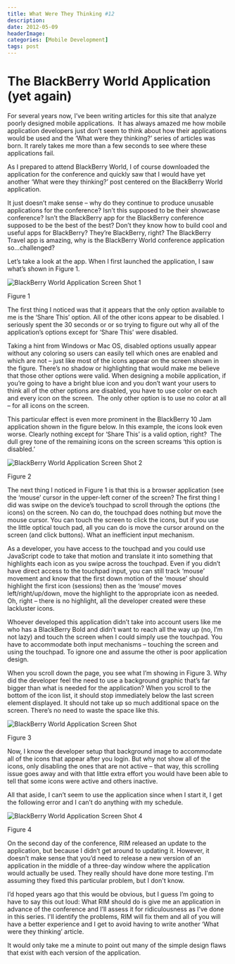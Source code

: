 ```yaml
---
title: What Were They Thinking #12
description: 
date: 2012-05-09
headerImage: 
categories: [Mobile Development]
tags: post
---
```


The BlackBerry World Application (yet again)
============================================

For several years now, I’ve been writing articles for this site that analyze poorly designed mobile applications.  It has always amazed me how mobile application developers just don’t seem to think about how their applications would be used and the ‘What were they thinking?’ series of articles was born. It rarely takes me more than a few seconds to see where these applications fail.

As I prepared to attend BlackBerry World, I of course downloaded the application for the conference and quickly saw that I would have yet another ‘What were they thinking?’ post centered on the BlackBerry World application. 

It just doesn’t make sense – why do they continue to produce unusable applications for the conference? Isn’t this supposed to be their showcase conference? Isn’t the BlackBerry app for the BlackBerry conference supposed to be the best of the best? Don’t they know how to build cool and useful apps for BlackBerry? They’re BlackBerry, right? The BlackBerry Travel app is amazing, why is the BlackBerry World conference application so…challenged?

Let’s take a look at the app. When I first launched the application, I saw what’s shown in Figure 1.

![BlackBerry World Application Screen Shot 1](/images/stories/2012/bbworld_app_2012_1.png)

Figure 1

The first thing I noticed was that it appears that the only option available to me is the ‘Share This’ option. All of the other icons appear to be disabled. I seriously spent the 30 seconds or or so trying to figure out why all of the application’s options except for ‘Share This’ were disabled.

Taking a hint from Windows or Mac OS, disabled options usually appear without any coloring so users can easily tell which ones are enabled and which are not – just like most of the icons appear on the screen shown in the figure. There’s no shadow or highlighting that would make me believe that those other options were valid. When designing a mobile application, if you’re going to have a bright blue icon and you don’t want your users to think all of the other options are disabled, you have to use color on each and every icon on the screen.  The only other option is to use no color at all – for all icons on the screen.

This particular effect is even more prominent in the BlackBerry 10 Jam application shown in the figure below. In this example, the icons look even worse. Clearly nothing except for ‘Share This’ is a valid option, right?  The dull grey tone of the remaining icons on the screen screams ‘this option is disabled.’

![BlackBerry World Application Screen Shot 2](/images/stories/2012/bbworld_app_2012_2.png)

Figure 2

The next thing I noticed in Figure 1 is that this is a browser application (see the ‘mouse’ cursor in the upper-left corner of the screen? The first thing I did was swipe on the device’s touchpad to scroll through the options (the icons) on the screen. No can do, the touchpad does nothing but move the mouse cursor. You can touch the screen to click the icons, but if you use the little optical touch pad, all you can do is move the cursor around on the screen (and click buttons). What an inefficient input mechanism.

As a developer, you have access to the touchpad and you could use JavaScript code to take that motion and translate it into something that highlights each icon as you swipe across the touchpad. Even if you didn’t have direct access to the touchpad input, you can still track ‘mouse’ movement and know that the first down motion of the ‘mouse’ should highlight the first icon (sessions) then as the ‘mouse’ moves left/right/up/down, move the highlight to the appropriate icon as needed. Oh, right – there is no highlight, all the developer created were these lackluster icons.

Whoever developed this application didn’t take into account users like me who has a BlackBerry Bold and didn’t want to reach all the way up (no, I’m not lazy) and touch the screen when I could simply use the touchpad. You have to accommodate both input mechanisms – touching the screen and using the touchpad. To ignore one and assume the other is poor application design.

When you scroll down the page, you see what I’m showing in Figure 3. Why did the developer feel the need to use a background graphic that’s far bigger than what is needed for the application? When you scroll to the bottom of the icon list, it should stop immediately below the last screen element displayed. It should not take up so much additional space on the screen. There’s no need to waste the space like this.

![BlackBerry World Application Screen Shot ](/images/stories/2012/bbworld_app_2012_3.jpg)

Figure 3

Now, I know the developer setup that background image to accommodate all of the icons that appear after you login. But why not show all of the icons, only disabling the ones that are not active – that way, this scrolling issue goes away and with that little extra effort you would have been able to tell that some icons were active and others inactive.

All that aside, I can’t seem to use the application since when I start it, I get the following error and I can’t do anything with my schedule.

![BlackBerry World Application Screen Shot 4](/images/stories/2012/bbworld_app_2012_4.png)

Figure 4

On the second day of the conference, RIM released an update to the application, but because I didn’t get around to updating it. However, it doesn’t make sense that you’d need to release a new version of an application in the middle of a three-day window where the application would actually be used. They really should have done more testing. I'm assuming they fixed this particular problem, but I don't know.

I’d hoped years ago that this would be obvious, but I guess I’m going to have to say this out loud: What RIM should do is give me an application in advance of the conference and I’ll assess it for ridiculousness as I’ve done in this series. I'll identify the problems, RIM will fix them and all of you will have a better experience and I get to avoid having to write another ‘What were they thinking’ article.

It would only take me a minute to point out many of the simple design flaws that exist with each version of the application.